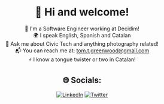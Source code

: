 <div align="center">

# 💫 Hi and welcome!
🔭 I'm a Software Engineer working at Decidim!<br>🌍 I speak English, Spanish and Catalan<br>💬 Ask me about Civic Tech and anything photography related!<br>📬 You can reach me at: tom.t.greenwood@gmail.com<br>⚡️ I know a tongue twister or two in Catalan!

## 🌐 Socials:
[![LinkedIn](https://img.shields.io/badge/LinkedIn-%230077B5.svg?logo=linkedin&logoColor=white)](https://linkedin.com/in/tomtgreenwood)
[![Twitter](https://img.shields.io/badge/Twitter-%231DA1F2.svg?logo=Twitter&logoColor=white)](https://twitter.com/TomTGreenwood)

</div>


